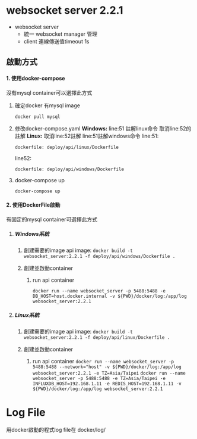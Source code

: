 # websocket server 2.2.1

* websocket server
  * 統一 websocket manager 管理
  * client 連線傳送值timeout 1s

## 啟動方式

#### 1. 使用docker-compose

沒有mysql container可以選擇此方式

1. 確定docker 有mysql image

   `docker pull mysql`
2. 修改docker-compose.yaml
   **Windows:** line:51 註解linux命令 取消line:52的註解
   **Linux:** 取消line:52註解 line:51註解windows命令
   line:51:

   ```
   dockerfile: deploy/api/linux/Dockerfile
   ```

   line52:

   ```
   dockerfile: deploy/api/windows/Dockerfile
   ```
3. docker-compose up

   `docker-compose up`

#### 2. 使用DockerFile啟動

有固定的mysql container可選擇此方式

1. ##### Windows系統

   1. 創建需要的image
      api image:
      `docker build -t websocket_server:2.2.1 -f deploy/api/windows/Dockerfile .`
   2. 創建並啟動container

      1. run api container

         `docker run --name websocket_server -p 5488:5488 -e DB_HOST=host.docker.internal -v ${PWD}/docker/log:/app/log websocket_server:2.2.1`
2. ##### Linux系統

   1. 創建需要的image
      api image:
      `docker build -t websocket_server:2.2.1 -f deploy/api/linux/Dockerfile .`

   2. 創建並啟動container

      1. run api container
         `docker run --name websocket_server -p 5488:5488 --network="host" -v ${PWD}/docker/log:/app/log websocket_server:2.2.1 -e TZ=Asia/Taipei`
         `docker run --name websocket_server -p 5488:5488 -e TZ=Asia/Taipei -e INFLUXDB_HOST=192.168.1.11 -e REDIS_HOST=192.168.1.11 -v ${PWD}/docker/log:/app/log websocket_server:2.2.1`

# Log File

用docker啟動的程式log file在  docker/log/
